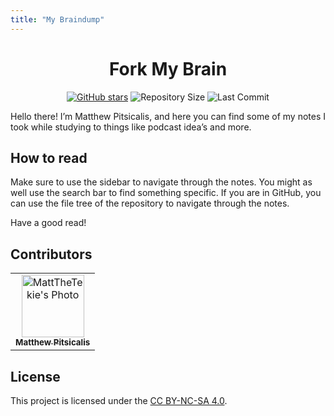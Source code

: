 ```yaml
---
title: "My Braindump"
---
```

<div align="center">

# Fork My Brain

[![GitHub stars](https://img.shields.io/github/stars/mattthetekie/mattthetekie.svg)](https://github.com/mattthetekie/mattthetekie/stargazers)
![Repository Size](https://img.shields.io/github/repo-size/mattthetekie/mattthetekie.svg)
![Last Commit](https://img.shields.io/github/last-commit/mattthetekie/mattthetekie.svg)

</div>

Hello there! I’m Matthew Pitsicalis, and here you can find some of my notes I took while studying to things like podcast idea’s and more.

## How to read

Make sure to use the sidebar to navigate through the notes. You might as well use the search bar to find something specific. If you are in GitHub, you can use the file tree of the repository to navigate through the notes.

Have a good read!

## Contributors

<table>
    <tr>
        <td align="center">
            <a href="https://github.com/mattthetekie">
                <img src="https://github.com/mattthetekie.png" width="100px;" alt="MattTheTekie's Photo"/><br>
                <sub>
                    <b>Matthew Pitsicalis</b>
                </sub>
            </a>
        </td>
    </tr>
</table>


## License

This project is licensed under the [CC BY-NC-SA 4.0](./_LICENSE).

